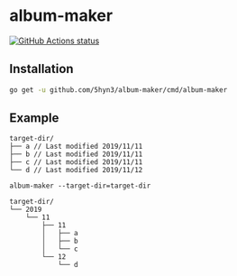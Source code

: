# album-maker

<p align="left">
  <a href="https://github.com/5hyn3/album-maker/actions?query=workflow%3AGo"><img alt="GitHub Actions status" src="https://github.com/5hyn3/album-maker/workflows/Go/badge.svg"></a>
</p>

## Installation

```bash
go get -u github.com/5hyn3/album-maker/cmd/album-maker
```

## Example

```
target-dir/
├── a // Last modified 2019/11/11
├── b // Last modified 2019/11/11
├── c // Last modified 2019/11/11
└── d // Last modified 2019/11/12
```

```
album-maker --target-dir=target-dir
```


```
target-dir/
└── 2019
    └── 11
        ├── 11
        │   ├── a
        │   ├── b
        │   └── c
        └── 12
            └── d
```
